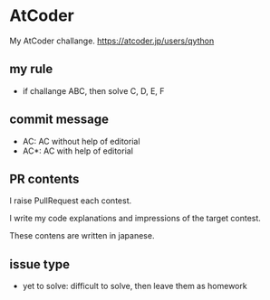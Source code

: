 # AtCoder
My AtCoder challange.
https://atcoder.jp/users/qython

## my rule

- if challange ABC, then solve C, D, E, F

## commit message

- AC: AC without help of editorial
- AC*: AC with help of editorial

## PR contents

I raise PullRequest each contest.

I write my code explanations and impressions of the target contest.

These contens are written in japanese.

## issue type

- yet to solve: difficult to solve, then leave them as homework
